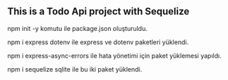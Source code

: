 ## This is a Todo Api project with Sequelize

npm init -y komutu ile package.json oluşturuldu.

npm i express dotenv ile express ve dotenv paketleri yüklendi.

npm i express-async-errors ile hata yönetimi için paket yüklemesi yapıldı.

npm i sequelize sqlite ile bu iki paket yüklendi. 

